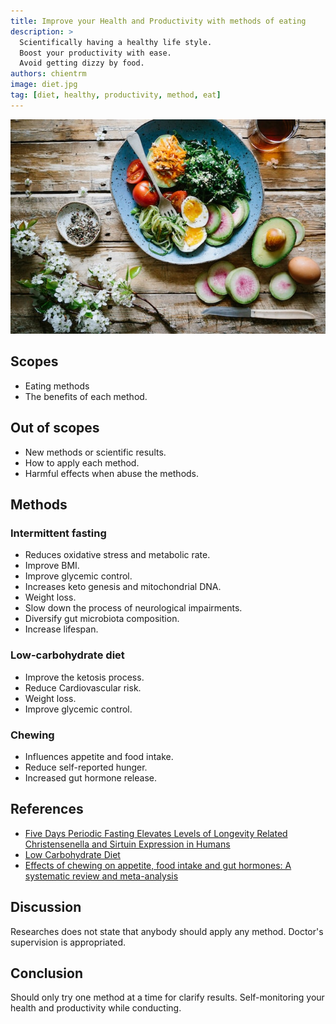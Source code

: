 ```yaml
---
title: Improve your Health and Productivity with methods of eating
description: >
  Scientifically having a healthy life style.
  Boost your productivity with ease.
  Avoid getting dizzy by food.
authors: chientrm
image: diet.jpg
tag: [diet, healthy, productivity, method, eat]
---
```


![Improve your Health and Productivity with methods of eating](diet.jpg)

## Scopes

- Eating methods
- The benefits of each method.

## Out of scopes

- New methods or scientific results.
- How to apply each method.
- Harmful effects when abuse the methods.

## Methods

### Intermittent fasting

- Reduces oxidative stress and metabolic rate.
- Improve BMI.
- Improve glycemic control.
- Increases keto genesis and mitochondrial DNA.
- Weight loss.
- Slow down the process of neurological impairments.
- Diversify gut microbiota composition.
- Increase lifespan.

### Low-carbohydrate diet

- Improve the ketosis process.
- Reduce Cardiovascular risk.
- Weight loss.
- Improve glycemic control.

### Chewing

- Influences appetite and food intake.
- Reduce self-reported hunger.
- Increased gut hormone release.

## References

- [Five Days Periodic Fasting Elevates Levels of Longevity
  Related Christensenella and Sirtuin Expression in Humans](
  https://www.ncbi.nlm.nih.gov/pmc/articles/PMC7956384/
  )
- [Low Carbohydrate Diet](https://www.ncbi.nlm.nih.gov/books/NBK537084/)
- [Effects of chewing on appetite, food intake and gut hormones:
  A systematic review and meta-analysis](
  https://www.sciencedirect.com/science/article/pii/S0031938415300317
  )

## Discussion

Researches does not state that anybody should apply any method.
Doctor's supervision is appropriated.

## Conclusion

Should only try one method at a time for clarify results.
Self-monitoring your health and productivity while conducting.